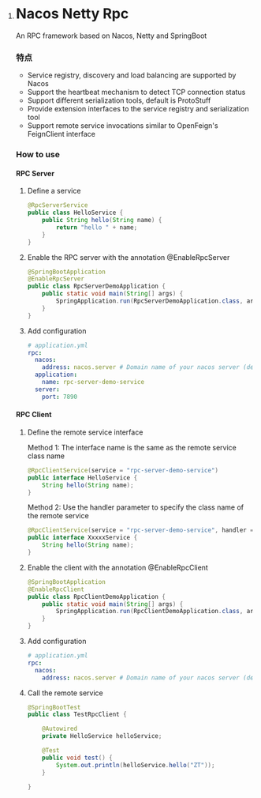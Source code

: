 1. # Nacos Netty Rpc

   An RPC framework based on Nacos, Netty and SpringBoot

   ### 特点

   - Service registry, discovery and load balancing are supported by Nacos
   - Support the heartbeat mechanism to detect TCP connection status
   - Support different serialization tools, default is ProtoStuff
   - Provide extension interfaces to the service registry and serialization tool
   - Support remote service invocations similar to OpenFeign's FeignClient interface

   ### How to use

   #### RPC Server

   1. Define a service

      ```Java
      @RpcServerService
      public class HelloService {
          public String hello(String name) {
              return "hello " + name;
          }
      }
      ```

   2. Enable the RPC server with the annotation @EnableRpcServer

      ```java
      @SpringBootApplication
      @EnableRpcServer
      public class RpcServerDemoApplication {
          public static void main(String[] args) {
              SpringApplication.run(RpcServerDemoApplication.class, args);
          }
      }
      ```

   3. Add configuration

      ```yaml
      # application.yml
      rpc:
        nacos:
          address: nacos.server # Domain name of your nacos server (default Port 8848), or {IP}:{Port}
        application:
          name: rpc-server-demo-service
        server:
          port: 7890
      ```

      

   #### RPC Client

   1. Define the remote service interface

      Method 1: The interface name is the same as the remote service class name

      ```java
      @RpcClientService(service = "rpc-server-demo-service")
      public interface HelloService {
          String hello(String name);
      }
      ```

      Method 2: Use the handler parameter to specify the class name of the remote service

      ```java
      @RpcClientService(service = "rpc-server-demo-service", handler = "HelloService")
      public interface XxxxxService {
          String hello(String name);
      }
      ```

   2. Enable the client with the annotation @EnableRpcClient

      ```java
      @SpringBootApplication
      @EnableRpcClient
      public class RpcClientDemoApplication {
          public static void main(String[] args) {
              SpringApplication.run(RpcClientDemoApplication.class, args);
          }
      }
      ```

   3. Add configuration

      ```yaml
      # application.yml
      rpc:
        nacos:
          address: nacos.server # Domain name of your nacos server (default Port 8848), or {IP}:{Port}
      ```

   4. Call the remote service

      ```java
      @SpringBootTest
      public class TestRpcClient {
      
          @Autowired
          private HelloService helloService;
      
          @Test
          public void test() {
              System.out.println(helloService.hello("ZT"));
          }
      
      }
      ```
